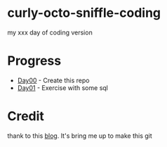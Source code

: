 # curly-octo-sniffle-coding
my xxx day of coding version
# Progress
+ [Day00](https://github.com/auycro/curly-octo-sniffle-coding/) - Create this repo
+ [Day01](https://github.com/auycro/curly-octo-sniffle-coding/Day01/) - Exercise with some sql

# Credit
thank to this [blog](https://ourcodeblog.com/100daysofcode/). It's bring me up to make this git 
